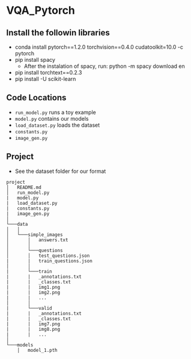 # VQA_Pytorch

## Install the followin libraries

- conda install pytorch==1.2.0 torchvision==0.4.0 cudatoolkit=10.0 -c pytorch
- pip install spacy
  - After the instalation of spacy, run: python -m spacy download en
- pip install torchtext==0.2.3
- pip install -U scikit-learn

## Code Locations

- `run_model.py` runs a toy example
- `model.py` contains our models
- `load_dataset.py` loads the dataset 
- `constants.py`
- `image_gen.py`

## Project 
- See the dataset folder for our format
```
project
│   README.md
│   run_model.py 
|   model.py
|   load_dataset.py
|   constants.py
|   image_gen.py
│
└───data
│   │
│   └───simple_images
│       │   answers.txt
│       │  
│       └───questions
│       │   test_questions.json
|       |   train_questions.json
│       │  
|       └───train
|       |   _annotations.txt
|       |   _classes.txt
|       |   img1.png
|       |   img2.png
|       |   ...
│       │  
|       └───valid
|       |   _annotations.txt
|       |   _classes.txt
|       |   img7.png
|       |   img8.png
|       |   ...
│   
└───models
    │   model_1.pth
```

